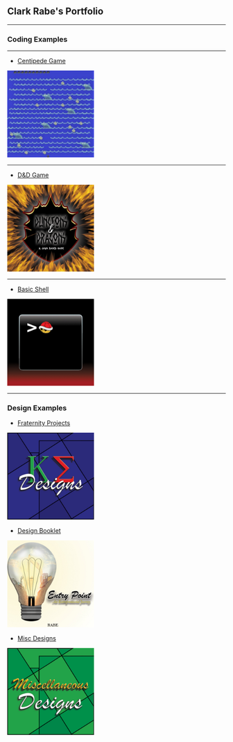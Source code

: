 ## Clark Rabe's Portfolio

---

### Coding Examples

---

- [Centipede Game](https://github.com/ClarkRabe/Centipede-Game)
<img src="images/centipedeGame.JPG?raw=true" height="200" width="200"/>

---
- [D&D Game](https://github.com/ClarkRabe/Dungeon-Game)
<img src="images/dndimg.jpg?raw=true" height="200" width="200"/>

---
- [Basic Shell](https://github.com/ClarkRabe/Basic_Shell)
<img src="images/shellimg.jpg?raw=true" height="200" width="200"/>

---

### Design Examples

- [Fraternity Projects](https://github.com/ClarkRabe/Fraternity_Designs)
<img src="images/ke_cover.jpg?raw=true" height="200" width="200"/>

- [Design Booklet](/pdf/desn216_final-booklet_120919_v2_CR.pdf)
<img src="images/project_cover.jpg?raw=true" height="200" width="200"/>

- [Misc Designs](https://github.com/ClarkRabe/Misc_Designs)
<img src="images/misc_cover.jpg?raw=true" height="200" width="200"/>





